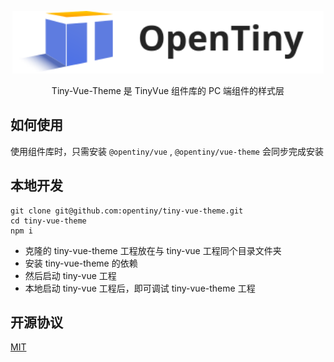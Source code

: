 <p align="center">
  <a href="https://tinyuidesign.cloudbu.huawei.com/" target="_blank" rel="noopener noreferrer">
    <img alt="TinyVue Logo" src="./logo.svg" height="100" style="max-width:100%;">
  </a>
</p>

<p align="center">Tiny-Vue-Theme 是 TinyVue 组件库的 PC 端组件的样式层 </p>
  
## 如何使用

使用组件库时，只需安装 `@opentiny/vue` , `@opentiny/vue-theme` 会同步完成安装 

## 本地开发
```shell
git clone git@github.com:opentiny/tiny-vue-theme.git
cd tiny-vue-theme
npm i
```
- 克隆的 tiny-vue-theme 工程放在与 tiny-vue 工程同个目录文件夹
- 安装 tiny-vue-theme 的依赖
- 然后启动 tiny-vue 工程
- 本地启动 tiny-vue 工程后，即可调试 tiny-vue-theme 工程

## 开源协议

[MIT](LICENSE)